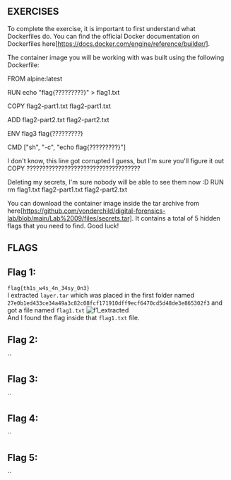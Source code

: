 ##  EXERCISES 
To complete the exercise, it is important to first understand what Dockerfiles do. You can find the official Docker documentation on Dockerfiles here[https://docs.docker.com/engine/reference/builder/].

The container image you will be working with was built using the following Dockerfile:

FROM alpine:latest

RUN echo "flag{?????????}" > flag1.txt

COPY flag2-part1.txt flag2-part1.txt

ADD flag2-part2.txt flag2-part2.txt

ENV flag3 flag{?????????}

CMD ["sh", "-c", "echo flag{?????????}"]

 I don't know, this line got corrupted I guess, but I'm sure you'll figure it out
COPY ????????????????????????????????????

 Deleting my secrets, I'm sure nobody will be able to see them now :D
RUN rm flag1.txt flag2-part1.txt flag2-part2.txt

You can download the container image inside the tar archive from here[https://github.com/vonderchild/digital-forensics-lab/blob/main/Lab%2009/files/secrets.tar]. It contains a total of 5 hidden flags that you need to find. Good luck!



## FLAGS 


## Flag 1:
`flag{th1s_w4s_4n_34sy_0n3}`   
I extracted `layer.tar` which was placed in the first folder named `27e0b1ed433ce34a49a3c82c08fcf171910dff9ecf6470cd5d48de3e865302f3` and got a file named `flag1.txt`
![f1_extracted](https://user-images.githubusercontent.com/123714177/235437515-ca23ada3-1c60-4940-8535-a0e59abd647e.png)  
And I found the flag inside that `flag1.txt` file.

## Flag 2:
``


## Flag 3:
``


## Flag 4:
``


## Flag 5:
``
